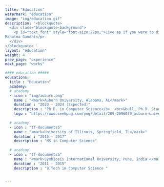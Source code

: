```yaml
---
title: "Education"
watermark: "education"
image: "img/education.gif"
description: '<blockquote>
  <div class="blockquote-background"> 
    <p id="text_font" style="font-size:22px;">Live as if you were to die tomorrow. Learn as if you were to live forever. <br> &#8212;
Mahatma Gandhi</p>
  </div>
</blockquote> '
layout: "education"
weight: 4
prev_page: "experience"
next_page: "works"

#### education #####
educations:
  title : "Education"
  academy:
  # academy
  - icon : "img/auburn.png"
    name : "<mark>Auburn University, Alabama, AL</mark>"
    duration : "2020 - 2024 (Expected)"
    description : "Ph.D. in Computer Science</b>  <br>&bull; Ph.D. Student at Temple University from Fall 2020 - Fall 2022.  <br> &bull; Completing Ph.D. while working full time "
    logo : "https://www.seekpng.com/png/detail/209-2096070_auburn-university-link-operated-by-external-parties-auburn.png"
    
  # academy
  - icon : "tf-documents5"
    name : "<mark>University of Illinois, Springfield, IL</mark>"
    duration : "2016 - 2017"
    description : "MS in Computer Science"
    
  # academy
  - icon : "tf-documents5"
    name : "<mark>Symbiosis International University, Pune, India </mark>"
    duration : "2011 - 2015"
    description : "B.Tech in Computer Science "
    

---
```

